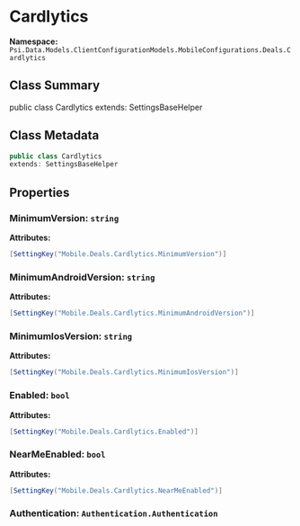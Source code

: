 # Cardlytics

**Namespace:** `Psi.Data.Models.ClientConfigurationModels.MobileConfigurations.Deals.Cardlytics`

## Class Summary

public class Cardlytics
extends: SettingsBaseHelper

## Class Metadata

```typescript
public class Cardlytics
extends: SettingsBaseHelper
```

## Properties

### MinimumVersion: `string`

**Attributes:**
```csharp
[SettingKey("Mobile.Deals.Cardlytics.MinimumVersion")]
```

### MinimumAndroidVersion: `string`

**Attributes:**
```csharp
[SettingKey("Mobile.Deals.Cardlytics.MinimumAndroidVersion")]
```

### MinimumIosVersion: `string`

**Attributes:**
```csharp
[SettingKey("Mobile.Deals.Cardlytics.MinimumIosVersion")]
```

### Enabled: `bool`

**Attributes:**
```csharp
[SettingKey("Mobile.Deals.Cardlytics.Enabled")]
```

### NearMeEnabled: `bool`

**Attributes:**
```csharp
[SettingKey("Mobile.Deals.Cardlytics.NearMeEnabled")]
```

### Authentication: `Authentication.Authentication`
